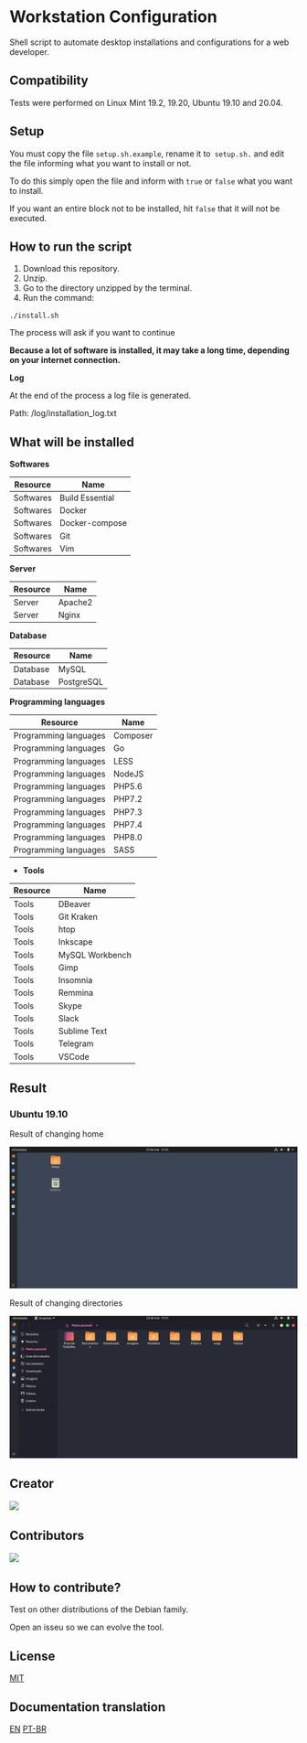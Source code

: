 # Workstation Configuration

Shell script to automate desktop installations and configurations for a web developer.

## Compatibility

Tests were performed on Linux Mint 19.2, 19.20, Ubuntu 19.10 and 20.04.

## Setup

You must copy the file `setup.sh.example`, rename it to` setup.sh.` and edit the file informing what you want to install or not.

To do this simply open the file and inform with `true` or `false` what you want to install.

If you want an entire block not to be installed, hit `false` that it will not be executed.

## How to run the script

1. Download this repository.
2. Unzip.
3. Go to the directory unzipped by the terminal.
4. Run the command:

```
./install.sh
```

The process will ask if you want to continue

**Because a lot of software is installed, it may take a long time, depending on your internet connection.**

**Log**

At the end of the process a log file is generated.

Path: /log/installation_log.txt

## What will be installed

**Softwares**

| Resource | Name |
|---   |---|
| Softwares | Build Essential |
| Softwares | Docker |
| Softwares | Docker-compose |
| Softwares | Git |
| Softwares | Vim |

**Server**

| Resource | Name |
|---   |---|
| Server | Apache2 |
| Server | Nginx |

**Database**
 
| Resource | Name |
|---   |---|
| Database | MySQL |
| Database | PostgreSQL |

**Programming languages**

| Resource | Name |
|---   |---|
| Programming languages | Composer |
| Programming languages | Go |
| Programming languages | LESS |
| Programming languages | NodeJS |
| Programming languages | PHP5.6 |
| Programming languages | PHP7.2 |
| Programming languages | PHP7.3 |
| Programming languages | PHP7.4 |
| Programming languages | PHP8.0 |
| Programming languages | SASS |

- **Tools**

| Resource | Name |
|---   |---|
| Tools | DBeaver |
| Tools | Git Kraken |
| Tools | htop |
| Tools | Inkscape |
| Tools | MySQL Workbench |
| Tools | Gimp |
| Tools | Insomnia |
| Tools | Remmina |
| Tools | Skype |
| Tools | Slack |
| Tools | Sublime Text |
| Tools | Telegram |
| Tools | VSCode |

## Result

### Ubuntu 19.10

Result of changing home

![A home image](/prints/ubuntu_19.10/home.png)

Result of changing directories

![A dir image](/prints/ubuntu_19.10/dir.png)

## Creator

<a href="https://www.diegobrocanelli.com.br/">
<img src="https://avatars2.githubusercontent.com/u/4108889?s=460&v=4" width="150px">
</a>

## Contributors


<a href="https://twitter.com/jeancabral">
<img src="https://avatars1.githubusercontent.com/u/2077886?s=460&v=4" width="150px">
</a>

## How to contribute?

Test on other distributions of the Debian family.

Open an isseu so we can evolve the tool.

## License

[MIT](LICENSE)

## Documentation translation

[EN](./README.md)
[PT-BR](/docs/pt_br.md)